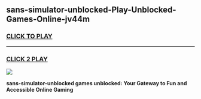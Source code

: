 
## sans-simulator-unblocked-Play-Unblocked-Games-Online-jv44m
<h3>
<a href="https://premium76.site?title=sans-simulator-unblocked&ref=25A">CLICK TO PLAY</a></h3>
<hr>

<h3>
<a href="https://premium76.site?title=sans-simulator-unblocked&ref=25A">CLICK 2 PLAY</a>
  
</h3>

<a href="https://premium76.site?title=sans-simulator-unblocked&ref=25A"><img src="https://clearcache.store/games.png"></a>


**sans-simulator-unblocked games unblocked: Your Gateway to Fun and Accessible Online Gaming**
